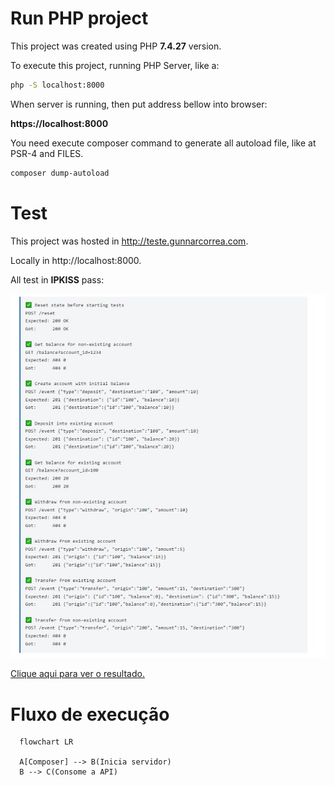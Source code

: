 # Run PHP project

This project was created using PHP **7.4.27** version.

To execute this project, running PHP Server, like a:

```bash
php -S localhost:8000
```

When server is running, then put address bellow into browser:

**https://localhost:8000**


You need execute composer command to generate all autoload file, like at PSR-4 and FILES.

```bash
composer dump-autoload
```

# Test

This project was hosted in http://teste.gunnarcorrea.com.

Locally in http://localhost:8000.

All test in **IPKISS** pass: 

![Alt text](resources/test.jpeg?raw=true "Title")

[Clique aqui para ver o resultado.](https://ipkiss.pragmazero.com/test?url=http%3A%2F%2Fteste.gunnarcorrea.com&script=--%0D%0A%23+Reset+state+before+starting+tests%0D%0A%0D%0APOST+%2Freset%0D%0A%0D%0A200+OK%0D%0A%0D%0A%0D%0A--%0D%0A%23+Get+balance+for+non-existing+account%0D%0A%0D%0AGET+%2Fbalance%3Faccount_id%3D1234%0D%0A%0D%0A404+0%0D%0A%0D%0A%0D%0A--%0D%0A%23+Create+account+with+initial+balance%0D%0A%0D%0APOST+%2Fevent+%7B"type"%3A"deposit"%2C+"destination"%3A"100"%2C+"amount"%3A10%7D%0D%0A%0D%0A201+%7B"destination"%3A+%7B"id"%3A"100"%2C+"balance"%3A10%7D%7D%0D%0A%0D%0A%0D%0A--%0D%0A%23+Deposit+into+existing+account%0D%0A%0D%0APOST+%2Fevent+%7B"type"%3A"deposit"%2C+"destination"%3A"100"%2C+"amount"%3A10%7D%0D%0A%0D%0A201+%7B"destination"%3A+%7B"id"%3A"100"%2C+"balance"%3A20%7D%7D%0D%0A%0D%0A%0D%0A--%0D%0A%23+Get+balance+for+existing+account%0D%0A%0D%0AGET+%2Fbalance%3Faccount_id%3D100%0D%0A%0D%0A200+20%0D%0A%0D%0A--%0D%0A%23+Withdraw+from+non-existing+account%0D%0A%0D%0APOST+%2Fevent+%7B"type"%3A"withdraw"%2C+"origin"%3A"200"%2C+"amount"%3A10%7D%0D%0A%0D%0A404+0%0D%0A%0D%0A--%0D%0A%23+Withdraw+from+existing+account%0D%0A%0D%0APOST+%2Fevent+%7B"type"%3A"withdraw"%2C+"origin"%3A"100"%2C+"amount"%3A5%7D%0D%0A%0D%0A201+%7B"origin"%3A+%7B"id"%3A"100"%2C+"balance"%3A15%7D%7D%0D%0A%0D%0A--%0D%0A%23+Transfer+from+existing+account%0D%0A%0D%0APOST+%2Fevent+%7B"type"%3A"transfer"%2C+"origin"%3A"100"%2C+"amount"%3A15%2C+"destination"%3A"300"%7D%0D%0A%0D%0A201+%7B"origin"%3A+%7B"id"%3A"100"%2C+"balance"%3A0%7D%2C+"destination"%3A+%7B"id"%3A"300"%2C+"balance"%3A15%7D%7D%0D%0A%0D%0A--%0D%0A%23+Transfer+from+non-existing+account%0D%0A%0D%0APOST+%2Fevent+%7B"type"%3A"transfer"%2C+"origin"%3A"200"%2C+"amount"%3A15%2C+"destination"%3A"300"%7D%0D%0A%0D%0A404+0%0D%0A%0D%0A)

# Fluxo de execução

```mermaid
  flowchart LR

  A[Composer] --> B(Inicia servidor)
  B --> C(Consome a API)
```